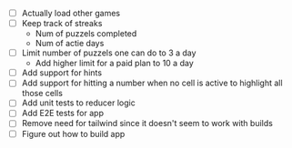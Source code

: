- [ ] Actually load other games
- [ ] Keep track of streaks
  - Num of puzzels completed
  - Num of actie days
- [ ] Limit number of puzzels one can do to 3 a day
  - Add higher limit for a paid plan to 10 a day
- [ ] Add support for hints
- [ ] Add support for hitting a number when no cell is active to highlight all those cells
- [ ] Add unit tests to reducer logic
- [ ] Add E2E tests for app
- [ ] Remove need for tailwind since it doesn't seem to work with builds
- [ ] Figure out how to build app